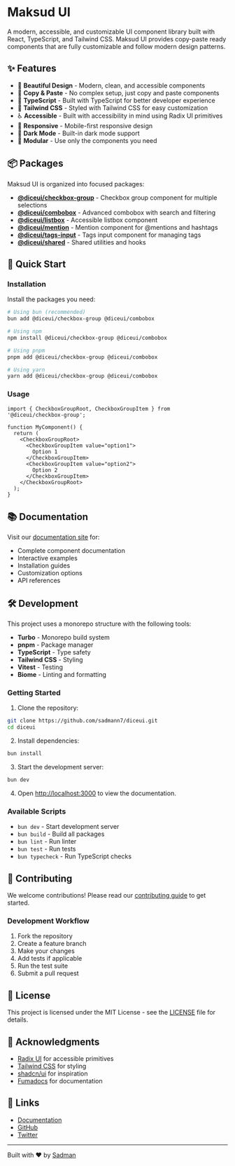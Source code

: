 # Maksud UI

A modern, accessible, and customizable UI component library built with React, TypeScript, and Tailwind CSS. Maksud UI provides copy-paste ready components that are fully customizable and follow modern design patterns.

## ✨ Features

- 🎨 **Beautiful Design** - Modern, clean, and accessible components
- 🚀 **Copy & Paste** - No complex setup, just copy and paste components
- 🎯 **TypeScript** - Built with TypeScript for better developer experience
- 🎨 **Tailwind CSS** - Styled with Tailwind CSS for easy customization
- ♿ **Accessible** - Built with accessibility in mind using Radix UI primitives
- 📱 **Responsive** - Mobile-first responsive design
- 🌙 **Dark Mode** - Built-in dark mode support
- 🧩 **Modular** - Use only the components you need

## 📦 Packages

Maksud UI is organized into focused packages:

- **[@diceui/checkbox-group](./packages/checkbox-group)** - Checkbox group component for multiple selections
- **[@diceui/combobox](./packages/combobox)** - Advanced combobox with search and filtering
- **[@diceui/listbox](./packages/listbox)** - Accessible listbox component
- **[@diceui/mention](./packages/mention)** - Mention component for @mentions and hashtags
- **[@diceui/tags-input](./packages/tags-input)** - Tags input component for managing tags
- **[@diceui/shared](./packages/shared)** - Shared utilities and hooks

## 🚀 Quick Start

### Installation

Install the packages you need:

```bash
# Using bun (recommended)
bun add @diceui/checkbox-group @diceui/combobox

# Using npm
npm install @diceui/checkbox-group @diceui/combobox

# Using pnpm
pnpm add @diceui/checkbox-group @diceui/combobox

# Using yarn
yarn add @diceui/checkbox-group @diceui/combobox
```

### Usage

```tsx
import { CheckboxGroupRoot, CheckboxGroupItem } from '@diceui/checkbox-group';

function MyComponent() {
  return (
    <CheckboxGroupRoot>
      <CheckboxGroupItem value="option1">
        Option 1
      </CheckboxGroupItem>
      <CheckboxGroupItem value="option2">
        Option 2
      </CheckboxGroupItem>
    </CheckboxGroupRoot>
  );
}
```

## 📚 Documentation

Visit our [documentation site](https://maksud.dev/docs) for:

- Complete component documentation
- Interactive examples
- Installation guides
- Customization options
- API references

## 🛠️ Development

This project uses a monorepo structure with the following tools:

- **Turbo** - Monorepo build system
- **pnpm** - Package manager
- **TypeScript** - Type safety
- **Tailwind CSS** - Styling
- **Vitest** - Testing
- **Biome** - Linting and formatting

### Getting Started

1. Clone the repository:
```bash
git clone https://github.com/sadmann7/diceui.git
cd diceui
```

2. Install dependencies:
```bash
bun install
```

3. Start the development server:
```bash
bun dev
```

4. Open [http://localhost:3000](http://localhost:3000) to view the documentation.

### Available Scripts

- `bun dev` - Start development server
- `bun build` - Build all packages
- `bun lint` - Run linter
- `bun test` - Run tests
- `bun typecheck` - Run TypeScript checks

## 🤝 Contributing

We welcome contributions! Please read our [contributing guide](CONTRIBUTING.md) to get started.

### Development Workflow

1. Fork the repository
2. Create a feature branch
3. Make your changes
4. Add tests if applicable
5. Run the test suite
6. Submit a pull request

## 📄 License

This project is licensed under the MIT License - see the [LICENSE](LICENSE) file for details.

## 🙏 Acknowledgments

- [Radix UI](https://www.radix-ui.com/) for accessible primitives
- [Tailwind CSS](https://tailwindcss.com/) for styling
- [shadcn/ui](https://ui.shadcn.com/) for inspiration
- [Fumadocs](https://fumadocs.vercel.app/) for documentation

## 🔗 Links

- [Documentation](https://maksud.dev/docs)
- [GitHub](https://github.com/sadmann7/diceui)
- [Twitter](https://x.com/sadmann17)

---

Built with ❤️ by [Sadman](https://github.com/sadmann7)
